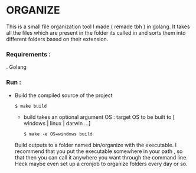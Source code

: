 # ORGANIZE
This is a small file organization tool I made ( remade tbh ) in golang. It takes all the files which are present in the folder its called in and sorts them into different folders based on their extension.

### Requirements :
. Golang

### Run :
- Build the compiled source of the project
    ```bash
    $ make build
    ```
    - build takes an optional argument OS : target OS to be built to [ windows | linux | darwin ...]
        ```
        $ make -e OS=windows build
        ```
    Build outputs to a folder named bin/organize with the executable.
    I recommend that you put the executable somewhere in your path , so that then you can call it anywhere you want through the command line. Heck maybe even set up a cronjob to organize folders every day or so.
    

